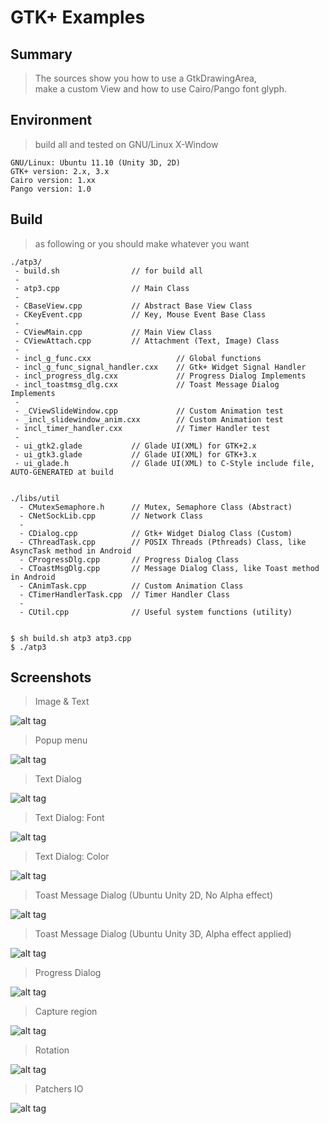 GTK+ Examples
===============


Summary
----------
> The sources show you how to use a GtkDrawingArea,<br>
> make a custom View and how to use Cairo/Pango font glyph.


Environment
----------
> build all and tested on GNU/Linux X-Window

    GNU/Linux: Ubuntu 11.10 (Unity 3D, 2D)
    GTK+ version: 2.x, 3.x
    Cairo version: 1.xx
    Pango version: 1.0


Build
----------
> as following or you should make whatever you want

    ./atp3/
     - build.sh                // for build all
	 -
     - atp3.cpp                // Main Class
	 -
	 - CBaseView.cpp           // Abstract Base View Class
	 - CKeyEvent.cpp           // Key, Mouse Event Base Class
	 -
	 - CViewMain.cpp           // Main View Class
	 - CViewAttach.cpp         // Attachment (Text, Image) Class
	 -
	 - incl_g_func.cxx                   // Global functions
	 - incl_g_func_signal_handler.cxx    // Gtk+ Widget Signal Handler
	 - incl_progress_dlg.cxx             // Progress Dialog Implements
	 - incl_toastmsg_dlg.cxx             // Toast Message Dialog Implements
     -
     - _CViewSlideWindow.cpp             // Custom Animation test
     - _incl_slidewindow_anim.cxx        // Custom Animation test
     - incl_timer_handler.cxx            // Timer Handler test
	 -
	 - ui_gtk2.glade           // Glade UI(XML) for GTK+2.x
	 - ui_gtk3.glade           // Glade UI(XML) for GTK+3.x
	 - ui_glade.h              // Glade UI(XML) to C-Style include file, AUTO-GENERATED at build


	./libs/util
	  - CMutexSemaphore.h      // Mutex, Semaphore Class (Abstract)
	  - CNetSockLib.cpp        // Network Class
	  -
	  - CDialog.cpp            // Gtk+ Widget Dialog Class (Custom)
	  - CThreadTask.cpp        // POSIX Threads (Pthreads) Class, like AsyncTask method in Android
	  - CProgressDlg.cpp       // Progress Dialog Class
	  - CToastMsgDlg.cpp       // Message Dialog Class, like Toast method in Android
      - CAnimTask.cpp          // Custom Animation Class
      - CTimerHandlerTask.cpp  // Timer Handler Class
	  -
	  - CUtil.cpp              // Useful system functions (utility)


    $ sh build.sh atp3 atp3.cpp
    $ ./atp3


Screenshots
----------

> Image & Text

![alt tag](https://github.com/godmode2k/gtk_examples/raw/master/screenshots/screenshot_01.png)

> Popup menu

![alt tag](https://github.com/godmode2k/gtk_examples/raw/master/screenshots/screenshot_02.png)

> Text Dialog

![alt tag](https://github.com/godmode2k/gtk_examples/raw/master/screenshots/screenshot_03.png)

> Text Dialog: Font

![alt tag](https://github.com/godmode2k/gtk_examples/raw/master/screenshots/screenshot_04.png)

> Text Dialog: Color

![alt tag](https://github.com/godmode2k/gtk_examples/raw/master/screenshots/screenshot_05.png)

> Toast Message Dialog (Ubuntu Unity 2D, No Alpha effect)

![alt tag](https://github.com/godmode2k/gtk_examples/raw/master/screenshots/screenshot_06.png)

> Toast Message Dialog (Ubuntu Unity 3D, Alpha effect applied)

![alt tag](https://github.com/godmode2k/gtk_examples/raw/master/screenshots/screenshot_07.png)

> Progress Dialog

![alt tag](https://github.com/godmode2k/gtk_examples/raw/master/screenshots/screenshot_08.png)

> Capture region

![alt tag](https://github.com/godmode2k/gtk_examples/raw/master/screenshots/screenshot_09.png)

> Rotation

![alt tag](https://github.com/godmode2k/gtk_examples/raw/master/screenshots/screenshot_10.png)

> Patchers IO

![alt tag](https://github.com/godmode2k/gtk_examples/raw/master/screenshots/screenshot_11.png)


